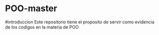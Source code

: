 # POO-master
#introduccion
Este repositorio tiene el proposito de servir como evidencia de los codigos en la materia de POO
